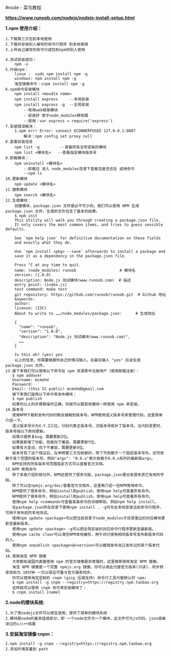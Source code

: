 #node - 菜鸟教程

**https://www.runoob.com/nodejs/nodejs-install-setup.html**

**1.npm 使用介绍：**
    
    1.下载第三方包到本地使用
    2.下载并安装别人编写的命令行程序 到本地使用
    3.上传自己编写的命令行或包到npm供别人使用
    
    4.测试安装成功：
        npm -v
    5.升级npm：
        linux :  sudo npm install npm -g 
        windows: npm install npm -g
        淘宝镜像命令：cnpm install npm -g
    6.npm命令安装模块
        npm install <moudle name>
        npm install express     --本地安装   
        npm install express -g  --全局安装
            --常用web框架模块
            --安装好 放于node_modules穆丽霞
            --使用：var express = require('express')
    7.安装错误解决：
        1.npm err! Error: connect ECONNERFUSED 127.0.0.1:8087
            解决：npm config set proxy null
    8.查看安装信息
        npm list -g         --查看所有全局安装的模块
        npm list <模块名>   --查看指定模块版本号
    9.卸载模块：
        npm uninstall <模块名>
            --卸载后 进入 node_modules目录下查看包是否还在 或用命令
            --npm ls
    10.更新模块
        npm update <模块名>
    11.搜索模块
        npm search <模块名>
    12.生成模块：
        创建模块，package.json 文件是必不可少的。我们可以使用 NPM 生成 package.json 文件，生成的文件包含了基本的结果。
        $ npm init
        This utility will walk you through creating a package.json file.
        It only covers the most common items, and tries to guess sensible defaults.
        
        See `npm help json` for definitive documentation on these fields
        and exactly what they do.
        
        Use `npm install <pkg> --save` afterwards to install a package and
        save it as a dependency in the package.json file.
        
        Press ^C at any time to quit.
        name: (node_modules) runoob                   # 模块名
        version: (1.0.0) 
        description: Node.js 测试模块(www.runoob.com)  # 描述
        entry point: (index.js) 
        test command: make test
        git repository: https://github.com/runoob/runoob.git  # Github 地址
        keywords: 
        author: 
        license: (ISC) 
        About to write to ……/node_modules/package.json:      # 生成地址
        
        {
          "name": "runoob",
          "version": "1.0.0",
          "description": "Node.js 测试模块(www.runoob.com)",
          ……
        }
        
        Is this ok? (yes) yes
        以上的信息，你需要根据你自己的情况输入。在最后输入 "yes" 后会生成 package.json 文件。
    13.接下来我们可以使用以下命令在 npm 资源库中注册用户（使用邮箱注册）：
       $ npm adduser
       Username: mcmohd
       Password:
       Email: (this IS public) mcmohd@gmail.com
       接下来我们就用以下命令来发布模块：
       $ npm publish
       如果你以上的步骤都操作正确，你就可以跟其他模块一样使用 npm 来安装。
    14.版本号
       使用NPM下载和发布代码时都会接触到版本号。NPM使用语义版本号来管理代码，这里简单介绍一下。
       语义版本号分为X.Y.Z三位，分别代表主版本号、次版本号和补丁版本号。当代码变更时，版本号按以下原则更新。
       如果只是修复bug，需要更新Z位。
       如果是新增了功能，但是向下兼容，需要更新Y位。
       如果有大变动，向下不兼容，需要更新X位。
       版本号有了这个保证后，在申明第三方包依赖时，除了可依赖于一个固定版本号外，还可依赖于某个范围的版本号。例如"argv": "0.0.x"表示依赖于0.0.x系列的最新版argv。
       NPM支持的所有版本号范围指定方式可以查看官方文档。
    15.NPM 常用命令
       除了本章介绍的部分外，NPM还提供了很多功能，package.json里也有很多其它有用的字段。
       除了可以在npmjs.org/doc/查看官方文档外，这里再介绍一些NPM常用命令。
       NPM提供了很多命令，例如install和publish，使用npm help可查看所有命令。
       NPM提供了很多命令，例如install和publish，使用npm help可查看所有命令。
       使用npm help <command>可查看某条命令的详细帮助，例如npm help install。
       在package.json所在目录下使用npm install . -g可先在本地安装当前命令行程序，可用于发布前的本地测试。
       使用npm update <package>可以把当前目录下node_modules子目录里边的对应模块更新至最新版本。
       使用npm update <package> -g可以把全局安装的对应命令行程序更新至最新版。
       使用npm cache clear可以清空NPM本地缓存，用于对付使用相同版本号发布新版本代码的人。
       使用npm unpublish <package>@<version>可以撤销发布自己发布过的某个版本代码。
    16.使用淘宝 NPM 镜像
       大家都知道国内直接使用 npm 的官方镜像是非常慢的，这里推荐使用淘宝 NPM 镜像。
       淘宝 NPM 镜像是一个完整 npmjs.org 镜像，你可以用此代替官方版本(只读)，同步频率目前为 10分钟 一次以保证尽量与官方服务同步。
       你可以使用淘宝定制的 cnpm (gzip 压缩支持) 命令行工具代替默认的 npm:
       $ npm install -g cnpm --registry=https://registry.npm.taobao.org
       这样就可以使用 cnpm 命令来安装模块了：
       $ cnpm install [name]
       
**2.node的模块系统:**

    1.为了使nodejs文件可以相互调用，提供了简单的模块系统
    2.模块是node的基本组成部分，即 一个node文件为一个模块，此文件可为js代码，json或编译过的c/c++拓展

**3.安装淘宝镜像 cnpm：**

    1.npm install -g cnpm --registry=https://registry.npm.taobao.org
    2.添加环境变量到 path